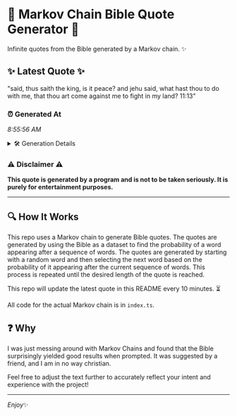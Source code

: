 # 📖 Markov Chain Bible Quote Generator 📖

Infinite quotes from the Bible generated by a Markov chain. ✨

## ✨ Latest Quote ✨
"said, thus saith the king, is it peace? and jehu said, what hast thou to do with me, that thou art come against me to fight in my land? 11:13"

### ⏰ Generated At
*8:55:56 AM*

<details>
    <summary>🛠️ Generation Details</summary>
    <p>
        <strong>🌱 Seed:</strong> said,<br>
        <strong>🔄 Iterations:</strong> 29<br>
        <strong>📜 Context History:</strong><br>[ said, ]: thus<br>[ said,, thus ]: saith<br>[ said,, thus, saith ]: the<br>[ said,, thus, saith, the ]: king,<br>[ said,, thus, saith, the, king, ]: is<br>[ said,, thus, saith, the, king,, is ]: it<br>[ thus, saith, the, king,, is, it ]: peace?<br>[ saith, the, king,, is, it, peace? ]: and<br>[ the, king,, is, it, peace?, and ]: jehu<br>[ king,, is, it, peace?, and, jehu ]: said,<br>[ is, it, peace?, and, jehu, said, ]: what<br>[ it, peace?, and, jehu, said,, what ]: hast<br>[ peace?, and, jehu, said,, what, hast ]: thou<br>[ and, jehu, said,, what, hast, thou ]: to<br>[ jehu, said,, what, hast, thou, to ]: do<br>[ said,, what, hast, thou, to, do ]: with<br>[ what, hast, thou, to, do, with ]: me,<br>[ hast, thou, to, do, with, me, ]: that<br>[ thou, to, do, with, me,, that ]: thou<br>[ to, do, with, me,, that, thou ]: art<br>[ do, with, me,, that, thou, art ]: come<br>[ with, me,, that, thou, art, come ]: against<br>[ me,, that, thou, art, come, against ]: me<br>[ that, thou, art, come, against, me ]: to<br>[ thou, art, come, against, me, to ]: fight<br>[ art, come, against, me, to, fight ]: in<br>[ come, against, me, to, fight, in ]: my<br>[ against, me, to, fight, in, my ]: land?<br>[ me, to, fight, in, my, land? ]: 11:13<br>
    </p>
</details>

### ⚠️ Disclaimer ⚠️
**This quote is generated by a program and is not to be taken seriously. It is purely for entertainment purposes.**

---

## 🔍 How It Works

This repo uses a Markov chain to generate Bible quotes. The quotes are generated by using the Bible as a dataset to find the probability of a word appearing after a sequence of words. The quotes are generated by starting with a random word and then selecting the next word based on the probability of it appearing after the current sequence of words. This process is repeated until the desired length of the quote is reached.

This repo will update the latest quote in this README every 10 minutes. ⏳

All code for the actual Markov chain is in `index.ts`.

## ❓ Why

I was just messing around with Markov Chains and found that the Bible surprisingly yielded good results when prompted. 
It was suggested by a friend, and I am in no way christian.

Feel free to adjust the text further to accurately reflect your intent and experience with the project!

---

*Enjoy*✨
